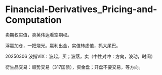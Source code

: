 # Financial-Derivatives_Pricing-and-Computation
卖期权实值，卖英伟达看空期权。

浮赢加仓，一把烧光。赢利出金，实值转虚值，抓大尾巴。

20250306
波指VIX：波起，买；波落，卖（中性对冲：方向，波动，时间）

衍生品交易：顺势交易（317国债），资金盘；开盘不要交易，等方向。
